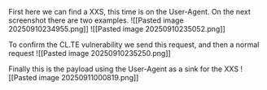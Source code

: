 
First here we can find a XXS, this time is on the User-Agent. On the next screenshot there are two examples.
![[Pasted image 20250910234955.png]]
![[Pasted image 20250910235052.png]]

To confirm the CL.TE vulnerability we send this request, and then a normal request
![[Pasted image 20250910235250.png]]

Finally this is the payload using the User-Agent as a sink for the XXS
![[Pasted image 20250911000819.png]]